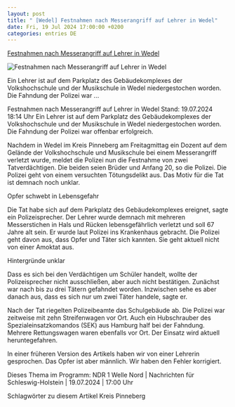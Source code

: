 ```yaml
---
layout: post
title: " [Wedel] Festnahmen nach Messerangriff auf Lehrer in Wedel"
date: Fri, 19 Jul 2024 17:00:00 +0200
categories: entries DE
---
```

[Festnahmen nach Messerangriff auf Lehrer in Wedel](https://www.ndr.de/nachrichten/schleswig-holstein/Festnahmen-nach-Messerangriff-auf-Lehrer-in-Wedel,wedel528.html)

![Festnahmen nach Messerangriff auf Lehrer in Wedel](https://www.ndr.de/nachrichten/schleswig-holstein/musikschulewedel100_v-contentxl.jpg)

Ein Lehrer ist auf dem Parkplatz des Gebäudekomplexes der Volkshochschule und der Musikschule in Wedel niedergestochen worden. Die Fahndung der Polizei war ...

Festnahmen nach Messerangriff auf Lehrer in Wedel Stand: 19.07.2024 18:14 Uhr Ein Lehrer ist auf dem Parkplatz des Gebäudekomplexes der Volkshochschule und der Musikschule in Wedel niedergestochen worden. Die Fahndung der Polizei war offenbar erfolgreich.

Nachdem in Wedel im Kreis Pinneberg am Freitagmittag ein Dozent auf dem Gelände der Volkshochschule und Musikschule bei einem Messerangriff verletzt wurde, meldet die Polizei nun die Festnahme von zwei Tatverdächtigen. Die beiden seien Brüder und Anfang 20, so die Polizei. Die Polizei geht von einem versuchten Tötungsdelikt aus. Das Motiv für die Tat ist demnach noch unklar.

Opfer schwebt in Lebensgefahr

Die Tat habe sich auf dem Parkplatz des Gebäudekomplexes ereignet, sagte ein Polizeisprecher. Der Lehrer wurde demnach mit mehreren Messerstichen in Hals und Rücken lebensgefährlich verletzt und soll 67 Jahre alt sein. Er wurde laut Polizei ins Krankenhaus gebracht. Die Polizei geht davon aus, dass Opfer und Täter sich kannten. Sie geht aktuell nicht von einer Amoktat aus.

Hintergründe unklar

Dass es sich bei den Verdächtigen um Schüler handelt, wollte der Polizeisprecher nicht ausschließen, aber auch nicht bestätigen. Zunächst war nach bis zu drei Tätern gefahndet worden. Inzwischen sehe es aber danach aus, dass es sich nur um zwei Täter handele, sagte er.

Nach der Tat riegelten Polizeibeamte das Schulgebäude ab. Die Polizei war zeitweise mit zehn Streifenwagen vor Ort. Auch ein Hubschrauber des Spezialeinsatzkomandos (SEK) aus Hamburg half bei der Fahndung. Mehrere Rettungswagen waren ebenfalls vor Ort. Der Einsatz wird aktuell heruntegefahren.

In einer früheren Version des Artikels haben wir von einer Lehrerin gesprochen. Das Opfer ist aber männlich. Wir haben den Fehler korrigiert.

Dieses Thema im Programm: NDR 1 Welle Nord | Nachrichten für Schleswig-Holstein | 19.07.2024 | 17:00 Uhr

Schlagwörter zu diesem Artikel Kreis Pinneberg

